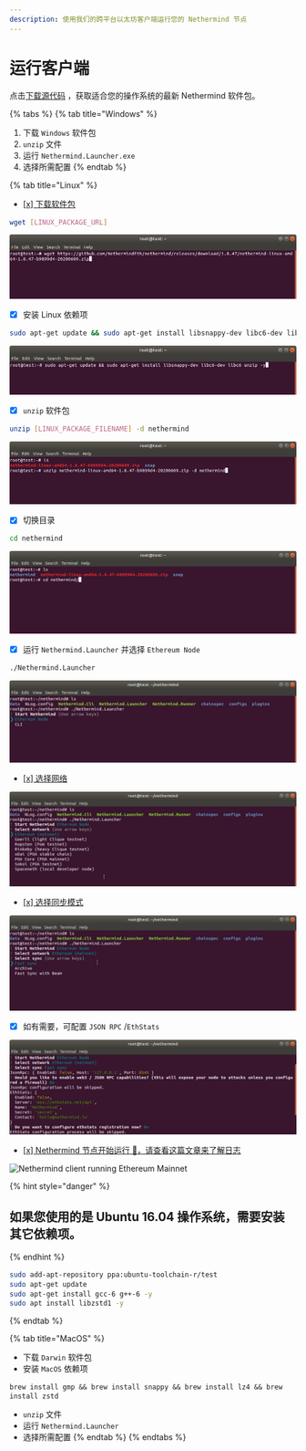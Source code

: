 ```yaml
---
description: 使用我们的跨平台以太坊客户端运行您的 Nethermind 节点
---
```


# 运行客户端

点击[下载源代码](../download-sources/) ，获取适合您的操作系统的最新 Nethermind 软件包。

{% tabs %}
{% tab title="Windows" %}
1. 下载 `Windows` 软件包
2. `unzip` 文件
3. 运行 `Nethermind.Launcher.exe`
4. 选择所需配置
{% endtab %}

{% tab title="Linux" %}
* [\[x\] 下载软件包](../download-sources/)

```bash
wget [LINUX_PACKAGE_URL]
```

![&#x4F7F;&#x7528; wget &#x5DE5;&#x5177;&#x4E0B;&#x8F7D;&#x8F6F;&#x4EF6;&#x5305;](../../.gitbook/assets/image%20%282%29.png)

* [x] 安装 Linux 依赖项

```bash
sudo apt-get update && sudo apt-get install libsnappy-dev libc6-dev libc6 unzip -y
```

![&#x5B89;&#x88C5; Linux &#x4F9D;&#x8D56;&#x9879;](../../.gitbook/assets/image%20%2816%29.png)

* [x] `unzip` 软件包

```bash
unzip [LINUX_PACKAGE_FILENAME] -d nethermind
```

![&#x89E3;&#x538B;&#x8F6F;&#x4EF6;&#x5305;](../../.gitbook/assets/image%20%287%29.png)

* [x] 切换目录

```bash
cd nethermind
```

![Switch directory](../../.gitbook/assets/image%20%288%29%20%281%29%20%281%29%20%281%29.png)

* [x] 运行 `Nethermind.Launcher` 并选择 `Ethereum Node`

```bash
./Nethermind.Launcher
```

![&#x8FD0;&#x884C; Nethermind.Launcher](../../.gitbook/assets/image%20%2819%29.png)

* [\[x\] 选择网络](../networks.md)

![&#x9009;&#x62E9;&#x7F51;&#x7EDC;](../../.gitbook/assets/image%20%2814%29.png)

* [\[x\] 选择同步模式](../sync-modes.md)

![&#x9009;&#x62E9;&#x540C;&#x6B65;&#x6A21;&#x5F0F;](../../.gitbook/assets/image%20%285%29.png)

* [x] 如有需要，可配置 `JSON RPC` /`EthStats`

![JSON RPC / EthStats &#x914D;&#x7F6E;](../../.gitbook/assets/image%20%2813%29.png)

* [\[x\] Nethermind 节点开始运行 🎉，请查看这篇文章来了解日志](../../#explaining-nethermind-logs)

![Nethermind client running Ethereum Mainnet](https://github.com/NethermindEth/docs/tree/aaacf6ece832956b890943bb3d31e139b5709d4f/.gitbook/assets/image%20%2818%29%20%281%29%20%281%29.png)

{% hint style="danger" %}
## 如果您使用的是 Ubuntu 16.04 操作系统，需要安装其它依赖项。
{% endhint %}

```bash
sudo add-apt-repository ppa:ubuntu-toolchain-r/test
sudo apt-get update
sudo apt-get install gcc-6 g++-6 -y
sudo apt install libzstd1 -y
```
{% endtab %}

{% tab title="MacOS" %}
* 下载 `Darwin` 软件包
* 安装 `MacOS` 依赖项

```text
brew install gmp && brew install snappy && brew install lz4 && brew install zstd
```

* `unzip` 文件
* 运行 `Nethermind.Launcher`
* 选择所需配置
{% endtab %}
{% endtabs %}

